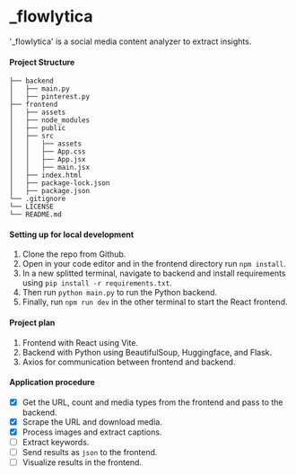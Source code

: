 # \_flowlytica

'\_flowlytica' is a social media content analyzer to extract insights.

#### Project Structure

```
├── backend
│   ├── main.py
│   ├── pinterest.py
├── frontend
│   ├── assets
│   ├── node_modules
│   ├── public
│   ├── src
│   │   ├── assets
│   │   ├── App.css
│   │   ├── App.jsx
│   │   ├── main.jsx
│   ├── index.html
│   ├── package-lock.json
│   ├── package.json
└── .gitignore
└── LICENSE
└── README.md
```

#### Setting up for local development

1. Clone the repo from Github.
2. Open in your code editor and in the frontend directory run `npm install`.
3. In a new splitted terminal, navigate to backend and install requirements using `pip install -r requirements.txt`.
4. Then run `python main.py` to run the Python backend.
5. Finally, run `npm run dev` in the other terminal to start the React frontend.

#### Project plan

1. Frontend with React using Vite.
2. Backend with Python using BeautifulSoup, Huggingface, and Flask.
3. Axios for communication between frontend and backend.

#### Application procedure

-   [x] Get the URL, count and media types from the frontend and pass to the backend.
-   [x] Scrape the URL and download media.
-   [x] Process images and extract captions.
-   [ ] Extract keywords.
-   [ ] Send results as `json` to the frontend.
-   [ ] Visualize results in the frontend.
